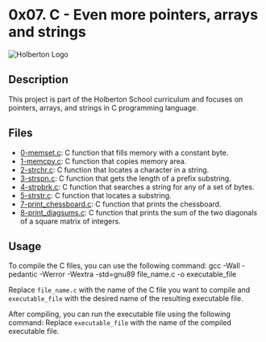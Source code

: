 # 0x07. C - Even more pointers, arrays and strings

![Holberton Logo](https://s3.amazonaws.com/intranet-projects-files/holbertonschool-low_level_programming/218/58fe6b229144b7fe5ebe88afe9ff5cabe2dd0863e1e79b2d02b4103c30b465dd.jpg)

## Description
This project is part of the Holberton School curriculum and focuses on pointers, arrays, and strings in C programming language.

## Files
* [0-memset.c](./0-memset.c): C function that fills memory with a constant byte.
* [1-memcpy.c](./1-memcpy.c): C function that copies memory area.
* [2-strchr.c](./2-strchr.c): C function that locates a character in a string.
* [3-strspn.c](./3-strspn.c): C function that gets the length of a prefix substring.
* [4-strpbrk.c](./4-strpbrk.c): C function that searches a string for any of a set of bytes.
* [5-strstr.c](./5-strstr.c): C function that locates a substring.
* [7-print_chessboard.c](./7-print_chessboard.c): C function that prints the chessboard.
* [8-print_diagsums.c](./8-print_diagsums.c): C function that prints the sum of the two diagonals of a square matrix of integers.

## Usage
To compile the C files, you can use the following command:
gcc -Wall -pedantic -Werror -Wextra -std=gnu89 file_name.c -o executable_file

Replace `file_name.c` with the name of the C file you want to compile and `executable_file` with the desired name of the resulting executable file.

After compiling, you can run the executable file using the following command:
Replace `executable_file` with the name of the compiled executable file.

